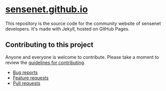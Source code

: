 # [sensenet.github.io](https://community.sensenet.com/)

This repository is the source code for the community website of sensenet developers. It's made with Jekyll, hosted on GitHub Pages.

## Contributing to this project

Anyone and everyone is welcome to contribute. Please take a moment to
review the [guidelines for contributing](CONTRIBUTING.md).

* [Bug reports](CONTRIBUTING.md#bugs)
* [Feature requests](CONTRIBUTING.md#features)
* [Pull requests](CONTRIBUTING.md#pull-requests)
